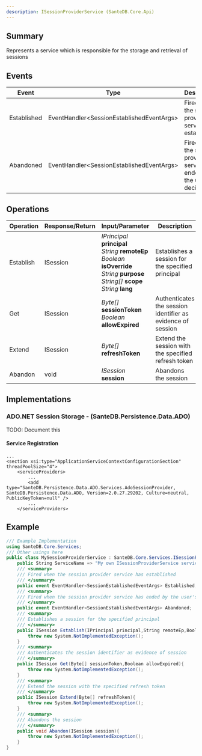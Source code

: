 ```yaml
---
description: ISessionProviderService (SanteDB.Core.Api)
---
```


## Summary
Represents a service which is responsible for the storage and retrieval of sessions

## Events

|Event|Type|Description|
|-|-|-|
|Established|EventHandler&lt;SessionEstablishedEventArgs>|Fired when the session provider service has established|
|Abandoned|EventHandler&lt;SessionEstablishedEventArgs>|Fired when the session provider service has ended by the user's decision|

## Operations

|Operation|Response/Return|Input/Parameter|Description|
|-|-|-|-|
|Establish|ISession|*IPrincipal* **principal**<br/>*String* **remoteEp**<br/>*Boolean* **isOverride**<br/>*String* **purpose**<br/>*String[]* **scope**<br/>*String* **lang**|Establishes a session for the specified principal|
|Get|ISession|*Byte[]* **sessionToken**<br/>*Boolean* **allowExpired**|Authenticates the session identifier as evidence of session|
|Extend|ISession|*Byte[]* **refreshToken**|Extend the session with the specified refresh token|
|Abandon|void|*ISession* **session**|Abandons the session|

## Implementations


### ADO.NET Session Storage - (SanteDB.Persistence.Data.ADO)
TODO: Document this

#### Service Registration
```markup
...
<section xsi:type="ApplicationServiceContextConfigurationSection" threadPoolSize="4">
	<serviceProviders>
		...
		<add type="SanteDB.Persistence.Data.ADO.Services.AdoSessionProvider, SanteDB.Persistence.Data.ADO, Version=2.0.27.29202, Culture=neutral, PublicKeyToken=null" />
		...
	</serviceProviders>
```
## Example
```csharp
/// Example Implementation
using SanteDB.Core.Services;
/// Other usings here
public class MySessionProviderService : SanteDB.Core.Services.ISessionProviderService { 
	public String ServiceName => "My own ISessionProviderService service";
	/// <summary>
	/// Fired when the session provider service has established
	/// </summary>
	public event EventHandler<SessionEstablishedEventArgs> Established;
	/// <summary>
	/// Fired when the session provider service has ended by the user's decision
	/// </summary>
	public event EventHandler<SessionEstablishedEventArgs> Abandoned;
	/// <summary>
	/// Establishes a session for the specified principal
	/// </summary>
	public ISession Establish(IPrincipal principal,String remoteEp,Boolean isOverride,String purpose,String[] scope,String lang){
		throw new System.NotImplementedException();
	}
	/// <summary>
	/// Authenticates the session identifier as evidence of session
	/// </summary>
	public ISession Get(Byte[] sessionToken,Boolean allowExpired){
		throw new System.NotImplementedException();
	}
	/// <summary>
	/// Extend the session with the specified refresh token
	/// </summary>
	public ISession Extend(Byte[] refreshToken){
		throw new System.NotImplementedException();
	}
	/// <summary>
	/// Abandons the session
	/// </summary>
	public void Abandon(ISession session){
		throw new System.NotImplementedException();
	}
}
```
